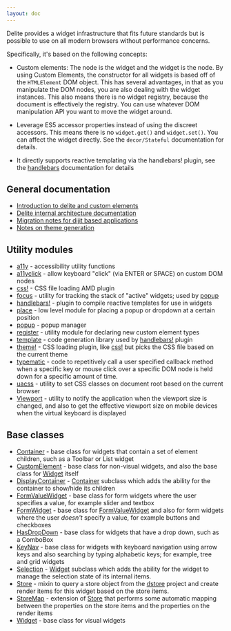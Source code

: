 ```yaml
---
layout: doc
---
```


Delite provides a widget infrastructure that fits future standards but is possible
to use on all modern browsers without performance concerns.

Specifically, it's based on the following concepts:

* Custom elements: The node is the widget and the widget is the node.
  By using Custom Elements, the constructor for all widgets is based
  off of the `HTMLElement` DOM object.  This has several advantages, in that as you manipulate the DOM nodes, you are also
  dealing with the widget instances.  This also means there is no widget registry, because the document is effectively the
  registry. You can use whatever DOM manipulation API you want to move the widget around.

* Leverage ES5 accessor properties instead of using the discreet accessors.  This means there is no `widget.get()`
  and `widget.set()`.  You can affect the widget directly.   See the `decor/Stateful` documentation
  for details.

* It directly supports reactive templating via the handlebars! plugin,
  see the [handlebars](handlebars.md) documentation for details

## General documentation

* [Introduction to delite and custom elements](customElements101.md)
* [Delite internal architecture documentation](architecture.md)
* [Migration notes for dijit based applications](migration.md)
* [Notes on theme generation](themes.md)

## Utility modules

* [a11y](a11y.md) - accessibility utility functions
* [a11yclick](a11yclick.md) - allow keyboard "click" (via ENTER or SPACE) on custom DOM nodes
* [css!](css.md) - CSS file loading AMD plugin
* [focus](focus.md) - utility for tracking the stack of "active" widgets; used by [popup](popup.md)
* [handlebars!](handlebars.md) - plugin to compile reactive templates for use in widgets
* [place](place.md) - low level module for placing a popup or dropdown at a certain position
* [popup](popup.md) - popup manager
* [register](register.md) - utility module for declaring new custom element types
* [template](template.md) - code generation library used by [handlebars!](handlebars.md) plugin
* [theme!](theme.md) - CSS loading plugin, like [css!](css.md) but picks the CSS file based on the current theme
* [typematic](typematic.md) - code to repetitively call a user specified callback
  method when a specific key or mouse click over a specific DOM node is held down for a specific amount of time.
* [uacss](uacss.md) - utility to set CSS classes on document root based on the current browser
* [Viewport](Viewport.md) - utility to notify the application when the viewport size is changed, and
  also to get the effective viewport size on mobile devices when the virtual keyboard is displayed

## Base classes

* [Container](Container.md) - base class for widgets that contain a set of element children, such as a Toolbar or
  List widget
* [CustomElement](CustomElement.md) - base class for non-visual widgets, and also the base class for
  [Widget](Widget.md) itself
* [DisplayContainer](DisplayContainer.md) - [Container](Container.md) subclass which adds the ability for
  the container to show/hide its children
* [FormValueWidget](FormValueWidget.md) - base class for form widgets where the user specifies a value, for example
   slider and textbox
* [FormWidget](FormWidget.md) - base class for [FormValueWidget](FormValueWidget.md) and also for form widgets where
  the user *doesn't* specify a value, for example buttons and checkboxes
* [HasDropDown](HasDropDown.md) - base class for widgets that have a drop down, such as a ComboBox
* [KeyNav](KeyNav.md) - base class for widgets with keyboard navigation using arrow keys and also searching by typing
  alphabetic keys; for example, tree and grid widgets
* [Selection](Selection.md) - [Widget](Widget.md) subclass which adds the ability for the widget to manage the
  selection state of its internal items.
* [Store](Store.md) - mixin to query a store object from the
  [dstore](https://github.com/SitePen/dstore/blob/master/README.md) project and
  create render items for this widget based on the store items.
* [StoreMap](StoreMap.md) - extension of [Store](Store.md) that performs some automatic mapping between the properties
  on the store items and the properties on the render items
* [Widget](Widget.md) - base class for visual widgets


